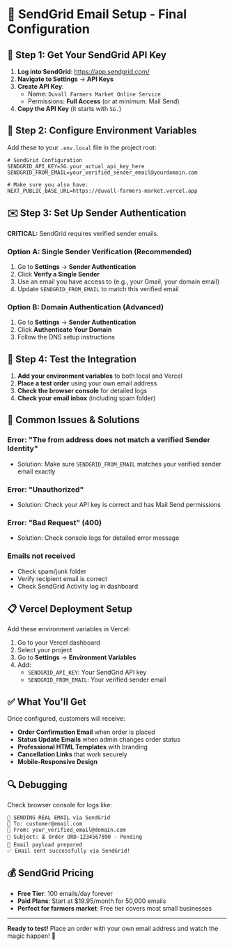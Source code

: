 # 📧 SendGrid Email Setup - Final Configuration

## 🚀 **Step 1: Get Your SendGrid API Key**

1. **Log into SendGrid**: https://app.sendgrid.com/
2. **Navigate to Settings** → **API Keys**
3. **Create API Key**:
   - Name: `Duvall Farmers Market Online Service`
   - Permissions: **Full Access** (or at minimum: Mail Send)
4. **Copy the API Key** (it starts with `SG.`)

## 🔧 **Step 2: Configure Environment Variables**

Add these to your `.env.local` file in the project root:

```env
# SendGrid Configuration
SENDGRID_API_KEY=SG.your_actual_api_key_here
SENDGRID_FROM_EMAIL=your_verified_sender_email@yourdomain.com

# Make sure you also have:
NEXT_PUBLIC_BASE_URL=https://duvall-farmers-market.vercel.app
```

## ✉️ **Step 3: Set Up Sender Authentication**

**CRITICAL:** SendGrid requires verified sender emails.

### Option A: Single Sender Verification (Recommended)
1. Go to **Settings** → **Sender Authentication**
2. Click **Verify a Single Sender**
3. Use an email you have access to (e.g., your Gmail, your domain email)
4. Update `SENDGRID_FROM_EMAIL` to match this verified email

### Option B: Domain Authentication (Advanced)
1. Go to **Settings** → **Sender Authentication**
2. Click **Authenticate Your Domain**
3. Follow the DNS setup instructions

## 🧪 **Step 4: Test the Integration**

1. **Add your environment variables** to both local and Vercel
2. **Place a test order** using your own email address
3. **Check the browser console** for detailed logs
4. **Check your email inbox** (including spam folder)

## 🚨 **Common Issues & Solutions**

### **Error: "The from address does not match a verified Sender Identity"**
- Solution: Make sure `SENDGRID_FROM_EMAIL` matches your verified sender email exactly

### **Error: "Unauthorized"**
- Solution: Check your API key is correct and has Mail Send permissions

### **Error: "Bad Request" (400)**
- Solution: Check console logs for detailed error message

### **Emails not received**
- Check spam/junk folder
- Verify recipient email is correct
- Check SendGrid Activity log in dashboard

## 📋 **Vercel Deployment Setup**

Add these environment variables in Vercel:

1. Go to your Vercel dashboard
2. Select your project
3. Go to **Settings** → **Environment Variables**
4. Add:
   - `SENDGRID_API_KEY`: Your SendGrid API key
   - `SENDGRID_FROM_EMAIL`: Your verified sender email

## ✅ **What You'll Get**

Once configured, customers will receive:

- **Order Confirmation Email** when order is placed
- **Status Update Emails** when admin changes order status
- **Professional HTML Templates** with branding
- **Cancellation Links** that work securely
- **Mobile-Responsive Design**

## 🔍 **Debugging**

Check browser console for logs like:
```
📧 SENDING REAL EMAIL via SendGrid
📧 To: customer@email.com
📧 From: your_verified_email@domain.com
📧 Subject: ⏳ Order ORD-1234567890 - Pending
📧 Email payload prepared
✅ Email sent successfully via SendGrid!
```

## 💰 **SendGrid Pricing**

- **Free Tier**: 100 emails/day forever
- **Paid Plans**: Start at $19.95/month for 50,000 emails
- **Perfect for farmers market**: Free tier covers most small businesses

---

**Ready to test!** Place an order with your own email address and watch the magic happen! 🎉 